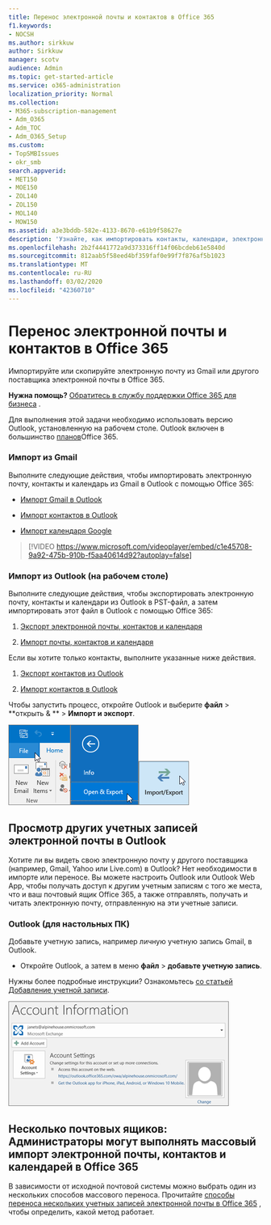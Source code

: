 ```yaml
---
title: Перенос электронной почты и контактов в Office 365
f1.keywords:
- NOCSH
ms.author: sirkkuw
author: Sirkkuw
manager: scotv
audience: Admin
ms.topic: get-started-article
ms.service: o365-administration
localization_priority: Normal
ms.collection:
- M365-subscription-management
- Adm_O365
- Adm_TOC
- Adm_O365_Setup
ms.custom:
- TopSMBIssues
- okr_smb
search.appverid:
- MET150
- MOE150
- ZOL140
- ZOL150
- MOL140
- MOW150
ms.assetid: a3e3bddb-582e-4133-8670-e61b9f58627e
description: 'Узнайте, как импортировать контакты, календари, электронные письма из Gmail или другого поставщика электронной почты в Office 365. '
ms.openlocfilehash: 2b2f4441772a9d373316ff14f06bcdeb61e5840d
ms.sourcegitcommit: 812aab5f58eed4bf359faf0e99f7f876af5b1023
ms.translationtype: MT
ms.contentlocale: ru-RU
ms.lasthandoff: 03/02/2020
ms.locfileid: "42360710"
---
```

# <a name="migrate-email-and-contacts-to-office-365"></a>Перенос электронной почты и контактов в Office 365

Импортируйте или скопируйте электронную почту из Gmail или другого поставщика электронной почты в Office 365.
  
 **Нужна помощь?**  [Обратитесь в службу поддержки Office 365 для бизнеса](../contact-support-for-business-products.md) . 
  
Для выполнения этой задачи необходимо использовать версию Outlook, установленную на рабочем столе. Outlook включен в большинство [планов](https://go.microsoft.com/fwlink/p/?LinkId=723731)Office 365.
  
### <a name="import-from-gmail"></a>Импорт из Gmail

Выполните следующие действия, чтобы импортировать электронную почту, контакты и календарь из Gmail в Outlook с помощью Office 365:
  
- [Импорт Gmail в Outlook](https://support.office.com/article/20fdb8f2-fed8-4b14-baf0-bf04b9c44bf7.aspx)
    
- [Импорт контактов в Outlook](https://support.office.com/article/bb796340-b58a-46c1-90c7-b549b8f3c5f8.aspx)
    
- [Импорт календаря Google](https://support.office.com/article/098ed60c-936b-41fb-83d6-7e3786437330)
    
> [!VIDEO https://www.microsoft.com/videoplayer/embed/c1e45708-9a92-475b-910b-f5aa40614d92?autoplay=false]
  
### <a name="import-from-outlook-desktop"></a>Импорт из Outlook (на рабочем столе)

Выполните следующие действия, чтобы экспортировать электронную почту, контакты и календари из Outlook в PST-файл, а затем импортировать этот файл в Outlook с помощью Office 365:
  
1. [Экспорт электронной почты, контактов и календаря](https://support.office.com/article/14252b52-3075-4e9b-be4e-ff9ef1068f91)
    
2. [Импорт почты, контактов и календаря](https://support.office.com/article/431a8e9a-f99f-4d5f-ae48-ded54b3440ac)
    
Если вы хотите только контакты, выполните указанные ниже действия.
  
1. [Экспорт контактов из Outlook](https://support.office.com/article/10f09abd-643c-4495-bb80-543714eca73f.aspx)
    
2. [Импорт контактов в Outlook](https://support.office.com/article/bb796340-b58a-46c1-90c7-b549b8f3c5f8.aspx)
    
Чтобы запустить процесс, откройте Outlook и выберите **файл** \> **открыть &amp; ** \> **Импорт и экспорт**.
  
![Меню "файл" в Outlook 2016](../../media/2f1c39a5-177e-4052-9dd8-90c0d140be2c.png)![Команда &amp; Open Export в Outlook 2016](../../media/eecab6df-c372-45b1-8a8a-2f6d7af0dd68.png)![Кнопка "Импорт и экспорт" в Outlook 2016](../../media/ed90ae47-20db-4be1-b0c0-826008432c6e.png)
  
## <a name="see-other-email-accounts-in-outlook"></a>Просмотр других учетных записей электронной почты в Outlook

Хотите ли вы видеть свою электронную почту у другого поставщика (например, Gmail, Yahoo или Live.com) в Outlook? Нет необходимости в импорте или переносе. Вы можете настроить Outlook или Outlook Web App, чтобы получать доступ к другим учетным записям с того же места, что и ваш почтовый ящик Office 365, а также отправлять, получать и читать электронную почту, отправленную на эти учетные записи.
  
### <a name="outlook-desktop"></a>Outlook (для настольных ПК)

Добавьте учетную запись, например личную учетную запись Gmail, в Outlook.
  
- Откройте Outlook, а затем в меню **файл** \> **добавьте учетную запись**.
    
Нужны более подробные инструкции? Ознакомьтесь [со статьей Добавление учетной записи](https://support.office.com/article/6e27792a-9267-4aa4-8bb6-c84ef146101b).
  
[![Снимок экрана: страница сведений об учетной записи Outlook в представлении Backstage.](../../media/6a7fa106-1077-4351-9fe2-8eb00918b40a.png)](https://support.office.com/article/6e27792a-9267-4aa4-8bb6-c84ef146101b.aspx)
  
## <a name="multiple-mailboxes-admins-can-bulk-import-email-contacts-and-calendars-to-office-365"></a>Несколько почтовых ящиков: Администраторы могут выполнять массовый импорт электронной почты, контактов и календарей в Office 365

В зависимости от исходной почтовой системы можно выбрать один из нескольких способов массового переноса. Прочитайте [способы переноса нескольких учетных записей электронной почты в Office 365](https://support.office.com/article/0a4913fe-60fb-498f-9155-a86516418842) , чтобы определить, какой метод работает. 
  

